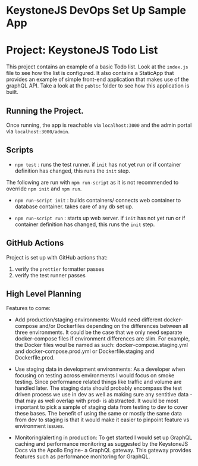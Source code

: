 # KeystoneJS DevOps Set Up Sample App

# Project: KeystoneJS Todo List

This project contains an example of a basic Todo list. Look at the `index.js` file to see how the list is configured. It also contains a StaticApp that provides an example of simple front-end application that makes use of the graphQL API. Take a look at the `public` folder to see how this application is built.


## Running the Project.

Once running, the app is reachable via `localhost:3000` and the admin portal via `localhost:3000/admin`.


## Scripts

- `npm test` : runs the test runner. if `init` has not yet run or if container definition has changed, this runs the `init` step.

The following are run with `npm run-script` as it is not recommended to override `npm init` and `npm run`.

- `npm run-script init` : builds containers/ connects web container to database container. takes care of any db set up.

- `npm run-script run` : starts up web server. if `init` has not yet run or if container definition has changed, this runs the `init` step.



## GitHub Actions

Project is set up with GitHub actions that:
1. verify the `prettier` formatter passes
2. verify the test runner passes


## High Level Planning

Features to come:

- Add production/staging environments: Would need different docker-compose and/or Dockerfiles depending on the differences between all three environments. It could be the case that we  only need separate docker-compose files if environment differences are slim. For example, the Docker files woul be named as such: docker-compose.staging.yml and docker-compose.prod.yml or Dockerfile.staging and Dockerfile.prod.


- Use staging data in development environments: As a developer when focusing on testing across environments I would focus on smoke testing. Since performance related things like traffic and volume are handled later. The staging data should probably encompass the test driven process we use in dev as well as making sure any sentitive data - that may as well overlap with prod- is abstracted. It would be most important to pick a sample of staging data from testing to dev to cover these bases. The benefit of using the same or mostly the same data from dev to staging is that it would make it easier to pinpoint feature vs environment issues.


- Monitoring/alerting in production: To get started I would set up GraphQL caching and performance monitoring as suggested by the KeystoneJS Docs via the Apollo Engine- a GraphQL gateway. This gateway provides features such as performance monitoring for GraphQL.







